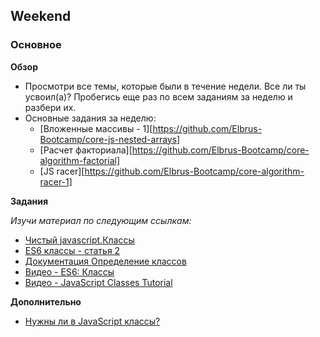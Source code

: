 ## Weekend

### Основное

**Обзор**

- Просмотри все темы, которые были в течение недели. Все ли ты усвоил(а)? Пробегись еще раз по всем заданиям за неделю и разбери их.
- Основные задания за неделю:
  - [Вложенные массивы - 1][https://github.com/Elbrus-Bootcamp/core-js-nested-arrays]
  - [Расчет факториала][https://github.com/Elbrus-Bootcamp/core-algorithm-factorial]
  - [JS racer][https://github.com/Elbrus-Bootcamp/core-algorithm-racer-1]

**Задания**

*Изучи материал по следующим ссылкам:*

- [Чистый javascript.Классы](https://habr.com/ru/post/319804/)
- [ES6 классы - статья 2](http://jsraccoon.ru/es6-classes)
- [Документация Определение классов](https://developer.mozilla.org/ru/docs/Web/JavaScript/Reference/Classes)
- [Видео - ES6: Классы](https://www.youtube.com/watch?v=yBNd-0dO1u8)
- [Видео - JavaScript Classes Tutorial](https://www.youtube.com/watch?v=2ZphE5HcQPQ)

**Дополнительно**

- [Нужны ли в JavaScript классы?](https://habr.com/post/175029/)
